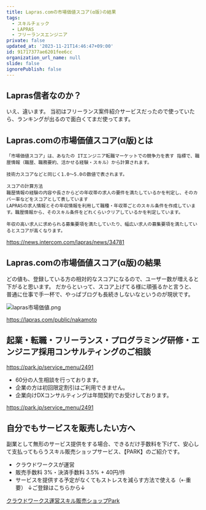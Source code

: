```yaml
---
title: Lapras.comの市場価値スコア(α版)の結果
tags:
  - スキルチェック
  - LAPRAS
  - フリーランスエンジニア
private: false
updated_at: '2023-11-21T14:46:47+09:00'
id: 91717377ae6201fee6cc
organization_url_name: null
slide: false
ignorePublish: false
---
```

## Lapras信者なのか？

いえ、違います。
当初はフリーランス案件紹介サービスだったので使っていたら、ランキングが出るので面白くてまだ使ってます。

## Lapras.comの市場価値スコア(α版)とは


```
「市場価値スコア」は、あなたの ITエンジニア転職マーケットでの競争力を表す 指標で、職歴情報（職歴、職務要約、活かせる経験・スキル）から計算されます。

技術力スコアなどと同じく1.0〜5.0の数値で表されます。

スコアの計算方法
職歴情報の経験の内容や長さからどの年収帯の求人の要件を満たしているかを判定し、そのカバー率などをスコアとして表しています
LAPRASの求人情報とその年収情報を利用して職種・年収帯ごとのスキル条件を作成しています。職歴情報から、そのスキル条件をどれくらいクリアしているかを判定しています。

年収の高い求人に求められる募集要項を満たしていたり、幅広い求人の募集要項を満たしているとスコアが高くなります。
```

https://news.intercom.com/lapras/news/34781


## Lapras.comの市場価値スコア(α版)の結果

どの値も、登録している方の相対的なスコアになるので、ユーザー数が増えると下がると思います。
だからといって、スコア上げてる様に頑張るかと言うと、普通に仕事で手一杯で、やっぱブログも長続きしないなというのが現状です。

![lapras市場価値.png](https://qiita-image-store.s3.ap-northeast-1.amazonaws.com/0/39256/9c74b9cb-c3f8-2b60-3cc9-2f93c9dac7ed.png)

https://lapras.com/public/nakamoto

## 起業・転職・フリーランス・プログラミング研修・エンジニア採用コンサルティングのご相談


https://park.jp/service_menu/2491


- 60分の人生相談を行っております。
- 企業の方は初回限定割引はご利用できません。
- 企業向けDXコンサルティングは年間契約でお受けしております。


https://park.jp/service_menu/2491



## 自分でもサービスを販売したい方へ

副業として無形のサービス提供をする場合、できるだけ手数料を下げて、安心して支払ってもらうスキル販売ショップサービス、【PARK】のご紹介です。

- クラウドワークスが運営
- 販売手数料 3%・決済手数料 3.5% + 40円/件
- サービスを提供する予定がなくてもストレスを減らす方法で使える（⇠重要）
↓ご登録はこちらから↓

[クラウドワークス運営スキル販売ショップPark](https://park.jp/?outer_ref=INV-BU076T "クラウドワークス運営のスキル販売ショップPark")
